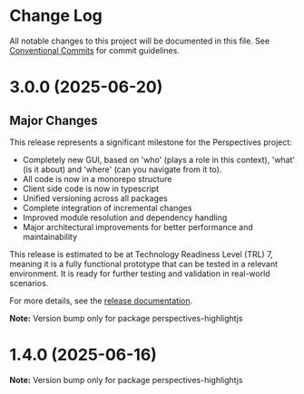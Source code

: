 # Change Log

All notable changes to this project will be documented in this file.
See [Conventional Commits](https://conventionalcommits.org) for commit guidelines.

# 3.0.0 (2025-06-20)


## Major Changes

This release represents a significant milestone for the Perspectives project:

* Completely new GUI, based on 'who' (plays a role in this context), 'what' (is it about) and 'where' (can you navigate from it to).
* All code is now in a monorepo structure
* Client side code is now in typescript
* Unified versioning across all packages
* Complete integration of incremental changes
* Improved module resolution and dependency handling
* Major architectural improvements for better performance and maintainability

This release is estimated to be at Technology Readiness Level (TRL) 7, meaning it is a fully functional prototype that can be tested in a relevant environment. It is ready for further testing and validation in real-world scenarios.

For more details, see the [release documentation](https://github.com/joopringelberg/perspectives-monorepo/blob/master/RELEASES.md#v300).

**Note:** Version bump only for package perspectives-highlightjs





# 1.4.0 (2025-06-16)

**Note:** Version bump only for package perspectives-highlightjs
